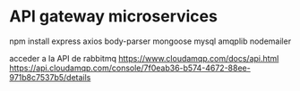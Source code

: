# API gateway microservices
npm install express axios body-parser mongoose mysql amqplib nodemailer


acceder a la API de rabbitmq
https://www.cloudamqp.com/docs/api.html
https://api.cloudamqp.com/console/7f0eab36-b574-4672-88ee-971b8c7537b5/details